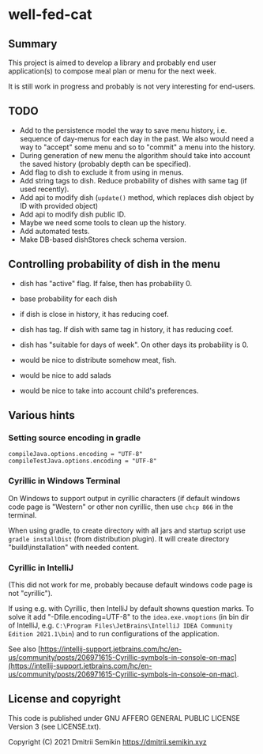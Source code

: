 # well-fed-cat #

## Summary ##

This project is aimed to develop a library and probably end
user application(s) to compose meal plan or menu for the next
week.

It is still work in progress and probably is not very interesting
for end-users.


## TODO ##

* Add to the persistence model the way to save menu history, i.e.
  sequence of day-menus for each day in the past. We also would need
  a way to "accept" some menu and so to "commit" a menu into the history.
* During generation of new menu the algorithm should take into account
  the saved history (probably depth can be specified).
* Add flag to dish to exclude it from using in menus.
* Add string tags to dish. Reduce probability of dishes with same tag (if used recently).
* Add api to modify dish (`update()` method, which replaces dish object
  by ID with provided object)
* Add api to modify dish public ID.
* Maybe we need some tools to clean up the history.
* Add automated tests.
* Make DB-based dishStores check schema version.



## Controlling probability of dish in the menu ##

* dish has "active" flag. If false, then has probability 0.
* base probability for each dish
* if dish is close in history, it has reducing coef.
* dish has tag. If dish with same tag in history, it has reducing coef.
* dish has "suitable for days of week". On other days its probability is 0.

* would be nice to distribute somehow meat, fish.
* would be nice to add salads
* would be nice to take into account child's preferences.



## Various hints ##

### Setting source encoding in gradle ###

```
compileJava.options.encoding = "UTF-8"
compileTestJava.options.encoding = "UTF-8"
```


### Cyrillic in Windows Terminal ###

On Windows to support output in cyrillic characters (if
default windows code page is "Western" or other non
cyrillic, then use `chcp 866` in the terminal.

When using gradle, to create directory with all jars and
startup script use `gradle installDist` (from distribution
plugin). It will create directory "build\installation"
with needed content.


### Cyrillic in IntelliJ ###

(This did not work for me, probably because default windows code page is not "cyrillic").

If using e.g. with Cyrillic, then IntelliJ by default showns
question marks. To solve it add "-Dfile.encoding=UTF-8" to the
`idea.exe.vmoptions` (in bin dir of IntelliJ, e.g.
`C:\Program Files\JetBrains\IntelliJ IDEA Community Edition 2021.1\bin`)
and to run configurations of the application.

See also [https://intellij-support.jetbrains.com/hc/en-us/community/posts/206971615-Cyrillic-symbols-in-console-on-mac](https://intellij-support.jetbrains.com/hc/en-us/community/posts/206971615-Cyrillic-symbols-in-console-on-mac).


## License and copyright ##

This code is published under GNU AFFERO GENERAL PUBLIC LICENSE
Version 3 (see LICENSE.txt).

Copyright (C) 2021 Dmitrii Semikin <https://dmitrii.semikin.xyz>
